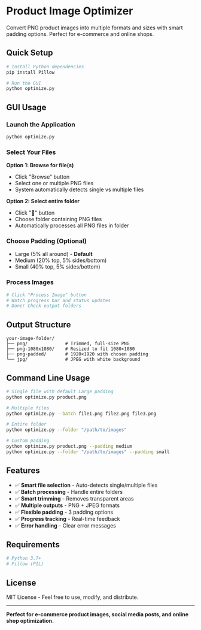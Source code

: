 # Product Image Optimizer

Convert PNG product images into multiple formats and sizes with smart padding options. Perfect for e-commerce and online shops.

## Quick Setup

```bash
# Install Python dependencies
pip install Pillow
```

```bash
# Run the GUI
python optimize.py
```

## GUI Usage

### Launch the Application
```bash
python optimize.py
```

### Select Your Files
**Option 1: Browse for file(s)**
- Click "Browse" button
- Select one or multiple PNG files
- System automatically detects single vs multiple files

**Option 2: Select entire folder**
- Click "📁" button  
- Choose folder containing PNG files
- Automatically processes all PNG files in folder

### Choose Padding (Optional)
- Large (5% all around) - **Default**
- Medium (20% top, 5% sides/bottom)
- Small (40% top, 5% sides/bottom)

### Process Images
```bash
# Click "Process Image" button
# Watch progress bar and status updates
# Done! Check output folders
```

## Output Structure

```
your-image-folder/
├── png/              # Trimmed, full-size PNG
├── png-1080x1080/    # Resized to fit 1080×1080
├── png-padded/       # 1920×1920 with chosen padding
└── jpg/              # JPEG with white background
```

## Command Line Usage

```bash
# Single file with default Large padding
python optimize.py product.png
```

```bash
# Multiple files
python optimize.py --batch file1.png file2.png file3.png
```

```bash
# Entire folder
python optimize.py --folder "/path/to/images"
```

```bash
# Custom padding
python optimize.py product.png --padding medium
python optimize.py --folder "/path/to/images" --padding small
```

## Features

- ✅ **Smart file selection** - Auto-detects single/multiple files
- ✅ **Batch processing** - Handle entire folders
- ✅ **Smart trimming** - Removes transparent areas
- ✅ **Multiple outputs** - PNG + JPEG formats
- ✅ **Flexible padding** - 3 padding options
- ✅ **Progress tracking** - Real-time feedback
- ✅ **Error handling** - Clear error messages

## Requirements

```bash
# Python 3.7+
# Pillow (PIL)
```

## License

MIT License - Feel free to use, modify, and distribute.

---

**Perfect for e-commerce product images, social media posts, and online shop optimization.**